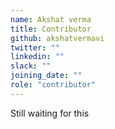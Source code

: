 ```yaml
---
name: Akshat verma
title: Contributor
github: akshatvermavi
twitter: ""
linkedin: ""
slack: ""
joining_date: ""
role: "contributor"
---
```


Still waiting for this
